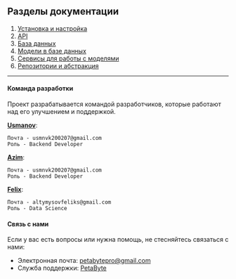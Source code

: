 ## Разделы документации

1. [Установка и настройка](./installation.md)
2. [API](./routers.md) 
3. [База данных](./database.md)
5. [Модели в базе данных](./models.md) 
6. [Сервисы для работы с моделями](./services.md) 
7. [Репозитории и абстракция](./repositories.md)
***
#### Команда разработки

Проект разрабатывается командой разработчиков, которые работают над его улучшением и поддержкой.

**[Usmanov](https://github.com/KanHub02)**:
```
Почта - usmnvk200207@gmail.com
Роль - Backend Developer
```
**[Azim](https://github.com/KanHub02)**:
```
Почта - usmnvk200207@gmail.com
Роль - Backend Developer
```
**[Felix](https://github.com/feliksKdm)**:
```
Почта - altymysovfeliks@gmail.com
Роль - Data Science
```

#### Связь с нами

Если у вас есть вопросы или нужна помощь, не стесняйтесь связаться с нами:

- Электронная почта: petabytepro@gmail.com
- Служба поддержки: [PetaByte](http://petabyte.pro/)

